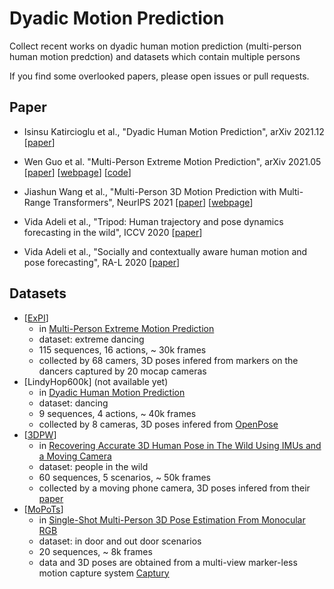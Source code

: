 # Dyadic Motion Prediction

Collect recent works on dyadic human motion prediction (multi-person human motion predction) and datasets which contain multiple persons

If you find some overlooked papers, please open issues or pull requests.

## Paper

- Isinsu Katircioglu et al., "Dyadic Human Motion Prediction", arXiv 2021.12 [[paper](https://arxiv.org/abs/2112.00396)] 

- Wen Guo et al. "Multi-Person Extreme Motion Prediction", arXiv 2021.05 [[paper](https://arxiv.org/abs/2105.08825)] [[webpage](https://team.inria.fr/robotlearn/multi-person-extreme-motion-prediction/)] [[code](https://github.com/GUO-W/MultiMotion)]

- Jiashun Wang et al., "Multi-Person 3D Motion Prediction with Multi-Range Transformers", NeurIPS 2021 [[paper](https://arxiv.org/abs/2111.12073)] [[webpage](https://jiashunwang.github.io/MRT/)]

- Vida Adeli et al., "Tripod: Human trajectory and pose dynamics forecasting in the wild", ICCV 2020 [[paper](https://arxiv.org/abs/2104.04029)] 

- Vida Adeli et al., "Socially and contextually aware human motion and pose forecasting", RA-L 2020 [[paper](https://arxiv.org/abs/2007.06843)]
 
 
## Datasets

- [[ExPI](https://zenodo.org/record/5578329#.Ya_dA_GZP0r)] 
  - in [Multi-Person Extreme Motion Prediction](https://arxiv.org/abs/2105.08825)
  - dataset: extreme dancing
  - 115 sequences, 16 actions, ~ 30k frames
  - collected by 68 camers, 3D poses infered from markers on the dancers captured by 20 mocap cameras
- [LindyHop600k] (not available yet) 
  - in [Dyadic Human Motion Prediction](https://arxiv.org/abs/2112.00396)
  - dataset: dancing
  - 9 sequences, 4 actions, ~ 40k frames
  - collected by 8 cameras, 3D poses infered from [OpenPose](https://github.com/CMU-Perceptual-Computing-Lab/openpose)
- [[3DPW](https://virtualhumans.mpi-inf.mpg.de/3DPW/)] 
  - in [Recovering Accurate 3D Human Pose in The Wild Using IMUs and a Moving Camera](https://openaccess.thecvf.com/content_ECCV_2018/html/Timo_von_Marcard_Recovering_Accurate_3D_ECCV_2018_paper.html)
  - dataset: people in the wild
  - 60 sequences, 5 scenarios, ~ 50k frames
  - collected by a moving phone camera, 3D poses infered from their [paper](https://virtualhumans.mpi-inf.mpg.de/papers/vonmarcardECCV18/vonmarcardECCV18.pdf)
- [[MoPoTs](https://vcai.mpi-inf.mpg.de/projects/SingleShotMultiPerson/)] 
  - in [Single-Shot Multi-Person 3D Pose Estimation From Monocular RGB](https://ieeexplore.ieee.org/abstract/document/8490962)
  - dataset: in door and out door scenarios
  - 20 sequences,  ~ 8k frames
  - data and 3D poses are obtained from a multi-view marker-less motion capture system [Captury](https://captury.com/)





